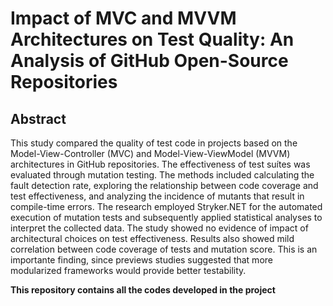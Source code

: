 # Impact of MVC and MVVM Architectures on Test Quality: An Analysis of GitHub Open-Source Repositories

## Abstract
This study compared the quality of test code in projects based on the Model-View-Controller (MVC) and Model-View-ViewModel (MVVM) architectures in GitHub repositories. The effectiveness of test suítes was evaluated through mutation testing. The methods included calculating the fault detection rate, exploring the relationship between code coverage and test effectiveness, and analyzing the incidence of mutants that result in compile-time errors. The research employed Stryker.NET for the automated execution of mutation tests and subsequently applied statistical analyses to interpret the collected data. The study showed no evidence of impact of architectural choices on test effectiveness. Results also showed mild correlation between code coverage of tests and mutation score. This is an importante finding, since previews studies suggested that more modularized frameworks would provide better testability.

**This repository contains all the codes developed in the project**
